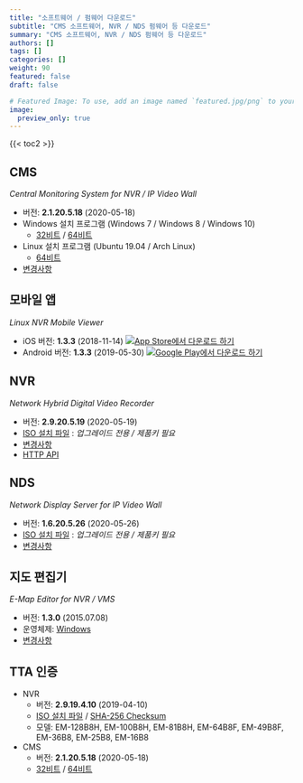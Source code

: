 ```yaml
---
title: "소프트웨어 / 펌웨어 다운로드"
subtitle: "CMS 소프트웨어, NVR / NDS 펌웨어 등 다운로드"
summary: "CMS 소프트웨어, NVR / NDS 펌웨어 등 다운로드"
authors: []
tags: []
categories: []
weight: 90
featured: false
draft: false

# Featured Image: To use, add an image named `featured.jpg/png` to your page's folder.
image:
  preview_only: true
---
```


{{< toc2 >}}

## CMS

*Central Monitoring System for NVR / IP Video Wall*

- 버전: **2.1.20.5.18** (2020-05-18)
- Windows 설치 프로그램 (Windows 7 / Windows 8 / Windows 10)
  - [32비트](https://www.emstone.com/data/cms/cms-2.1.20.5.18-win32-emstone.exe) / [64비트](https://www.emstone.com/data/cms/cms-2.1.20.5.18-win64-emstone.exe)
- Linux 설치 프로그램 (Ubuntu 19.04 / Arch Linux)
  - [64비트](https://www.emstone.com/data/cms/cms-2.1.20.5.18-linux-x86_64.tar.bz2)
- [변경사항](/docs/cms/changelog/cms21.html)

## 모바일 앱

*Linux NVR Mobile Viewer*

- iOS 버전: **1.3.3** (2018-11-14)
  <a href="https://apps.apple.com/kr/app/linux-nvr-mobile-viewer/id561848768" target="_blank"><img src="/img/app-store-badge-ko.png" alt="App Store에서 다운로드 하기" class="d-inline-block py-0 my-2"></a>
- Android 버전: **1.3.3** (2019-05-30)
  <a href="https://play.google.com/store/apps/details?id=com.emstone.moview" target="_blank"><img src="/img/google-play-badge-ko.png" alt="Google Play에서 다운로드 하기" class="d-inline-block py-0 my-2"></a>

## NVR

*Network Hybrid Digital Video Recorder*

- 버전: **2.9.20.5.19** (2020-05-19)
- [ISO 설치 파일](https://www.emstone.com/data/dvr/nvr-2.9.20.5.19-emstone.iso) : *업그레이드 전용 / 제품키 필요*
- [변경사항](/docs/dvr/changelog/nvr29.html)
- [HTTP API](/docs/dvr/http/)

## NDS

*Network Display Server for IP Video Wall*

- 버전: **1.6.20.5.26** (2020-05-26)
- [ISO 설치 파일](https://www.emstone.com/data/nds/nds-1.6.20.5.26.iso)
   : *업그레이드 전용 / 제품키 필요*
- [변경사항](/docs/emx/ChangeLog.html)

## 지도 편집기

*E-Map Editor for NVR / VMS*

- 버전: **1.3.0** (2015.07.08)
- 운영체제: [Windows](https://www.emstone.com/data/vms/mapedit/vms-mapedit-1.3.0-win-ia32-20150708.zip)
- [변경사항](https://github.com/nvrsw/mapedit/blob/master/ChangeLog.md)

## TTA 인증

- NVR
  - 버전: **2.9.19.4.10** (2019-04-10)
  - [ISO 설치 파일](https://www.emstone.com/data/tta/emstone/nvr-2.9.19.4.10.iso)
    / [SHA-256 Checksum](https://www.emstone.com/data/tta/emstone/nvr-2.9.19.4.10.iso-sha256.txt)
  - 모델: EM-128B8H, EM-100B8H, EM-81B8H, EM-64B8F, EM-49B8F, EM-36B8, EM-25B8, EM-16B8
- CMS
  - 버전: **2.1.20.5.18** (2020-05-18)
  - [32비트](https://www.emstone.com/data/cms/cms-2.1.20.5.18-win32.exe) / [64비트](https://www.emstone.com/data/cms/cms-2.1.20.5.18-win64.exe)
